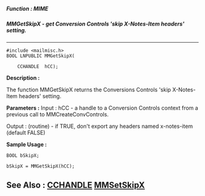 ##### Function : MIME
##### MMGetSkipX - get Conversion Controls 'skip X-Notes-Item headers' setting.
---
```
#include <mailmisc.h>
BOOL LNPUBLIC MMGetSkipX(

	CCHANDLE  hCC);
```
**Description :**

The function  MMGetSkipX returns the Conversions Controls 'skip X-Notes-Item 
headers' setting.

**Parameters :**
Input :
hCC  -  a handle to a Conversion Controls context from a previous call to MMCreateConvControls.

Output :
(routine)  -  if TRUE, don't export any headers named x-notes-item (default FALSE)



**Sample Usage :**
```
BOOL bSkipX;

bSkipX = MMGetSkipX(hCC);

```
**See Also :**
[CCHANDLE](/reference/Data/CCHANDLE)
[MMSetSkipX](/reference/Func/MMSetSkipX)
---
